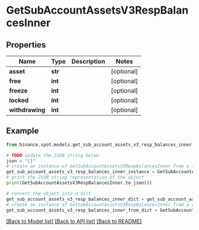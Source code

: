 # GetSubAccountAssetsV3RespBalancesInner


## Properties

Name | Type | Description | Notes
------------ | ------------- | ------------- | -------------
**asset** | **str** |  | [optional] 
**free** | **int** |  | [optional] 
**freeze** | **int** |  | [optional] 
**locked** | **int** |  | [optional] 
**withdrawing** | **int** |  | [optional] 

## Example

```python
from binance.spot.models.get_sub_account_assets_v3_resp_balances_inner import GetSubAccountAssetsV3RespBalancesInner

# TODO update the JSON string below
json = "{}"
# create an instance of GetSubAccountAssetsV3RespBalancesInner from a JSON string
get_sub_account_assets_v3_resp_balances_inner_instance = GetSubAccountAssetsV3RespBalancesInner.from_json(json)
# print the JSON string representation of the object
print(GetSubAccountAssetsV3RespBalancesInner.to_json())

# convert the object into a dict
get_sub_account_assets_v3_resp_balances_inner_dict = get_sub_account_assets_v3_resp_balances_inner_instance.to_dict()
# create an instance of GetSubAccountAssetsV3RespBalancesInner from a dict
get_sub_account_assets_v3_resp_balances_inner_from_dict = GetSubAccountAssetsV3RespBalancesInner.from_dict(get_sub_account_assets_v3_resp_balances_inner_dict)
```
[[Back to Model list]](../README.md#documentation-for-models) [[Back to API list]](../README.md#documentation-for-api-endpoints) [[Back to README]](../README.md)


